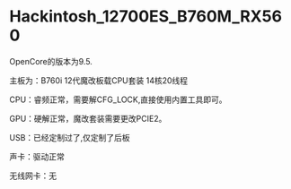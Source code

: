 # Hackintosh_12700ES_B760M_RX560

OpenCore的版本为9.5.

主板为：B760i 12代魔改板载CPU套装  14核20线程

CPU：睿频正常，需要解CFG_LOCK,直接使用内置工具即可。

GPU：硬解正常，魔改套装需要更改PCIE2。

USB：已经定制过了,仅定制了后板

声卡：驱动正常

无线网卡：无

